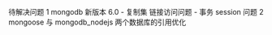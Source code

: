 待解决问题
    1 mongodb 新版本 6.0 
        - 复制集 链接访问问题
        - 事务 session 问题
    2 mongoose 与 mongodb_nodejs 两个数据库的引用优化
